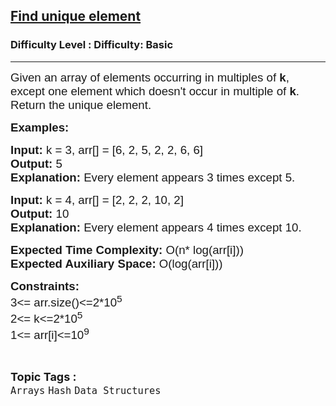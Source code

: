 <h2><a href="https://www.geeksforgeeks.org/problems/find-unique-element2632/1?page=8&difficulty=Basic&sortBy=submissions">Find unique element</a></h2><h3>Difficulty Level : Difficulty: Basic</h3><hr><div class="problems_problem_content__Xm_eO"><p><span style="font-size: 14pt;"><span style="font-family: arial,helvetica,sans-serif;">Given an array of elements occurring in multiples of <strong>k</strong>, except one element which doesn't occur in multiple of <strong>k</strong>. Return the unique element.</span></span></p>
<p><span style="font-size: 14pt;"><span style="font-family: arial,helvetica,sans-serif;"><strong>Examples:</strong></span></span></p>
<pre><span style="font-size: 14pt;"><span style="font-family: arial,helvetica,sans-serif;"><strong>Input: </strong>k = 3, arr[] = [6, 2, 5, 2, 2, 6, 6]
<strong>Output: </strong>5
<strong>Explanation: </strong>Every element appears 3 times except 5.</span></span></pre>
<pre><span style="font-size: 14pt;"><span style="font-family: arial,helvetica,sans-serif;"><strong>Input: </strong>k = 4, arr[] = [2, 2, 2, 10, 2]
<strong>Output: </strong>10
<strong>Explanation: </strong>Every element appears 4 times except 10.</span></span></pre>
<p><span style="font-size: 14pt;"><span style="font-family: arial,helvetica,sans-serif;"><strong>Expected Time Complexity:</strong> O(n* log(arr[i]))<br><strong>Expected Auxiliary Space:</strong> O(log(arr[i]))</span></span></p>
<p><span style="font-size: 14pt;"><span style="font-family: arial,helvetica,sans-serif;"><strong>Constraints:</strong><br>3&lt;= arr.size()&lt;=2*10<sup>5</sup><br>2&lt;= k&lt;=2*10<sup>5</sup><br>1&lt;= arr[i]&lt;=10<sup>9</sup></span></span></p></div><br><p><span style=font-size:18px><strong>Topic Tags : </strong><br><code>Arrays</code>&nbsp;<code>Hash</code>&nbsp;<code>Data Structures</code>&nbsp;